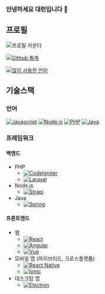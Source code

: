 ### 안녕하세요 대런입니다 👋

## 프로필

![프로필 카운터](https://komarev.com/ghpvc/?username=darron1217)

[![Github 통계](https://github-readme-stats.vercel.app/api?username=darron1217&count_private=true&show_icons=true&theme=onedark)](https://github.com/anuraghazra/github-readme-stats)

[![많이 사용한 언어](https://github-readme-stats.vercel.app/api/top-langs/?username=darron1217&layout=compact&theme=onedark)](https://github.com/anuraghazra/github-readme-stats)

## 기술스택

### 언어
[![Javascript](https://img.shields.io/static/v1?label=&message=Javascript&color=F7DF1E&logo=javascript&logoColor=white)](https://developer.mozilla.org/ko/docs/Web/JavaScript)
[![Node.js](https://img.shields.io/static/v1?label=&message=Node.js&color=339933&logo=node.js&logoColor=white)](https://nodejs.org/)
[![PHP](https://img.shields.io/static/v1?label=&message=PHP&color=777BB4&logo=php&logoColor=white)](https://www.php.net/)
[![Java](https://img.shields.io/static/v1?label=&message=Java&color=007396&logo=java&logoColor=white)](https://www.java.com/)

### 프레임워크

#### 백엔드
- PHP
    - [![CodeIgniter](https://img.shields.io/static/v1?label=&message=CodeIgniter&color=EE4623&logo=codeigniter&logoColor=white)](https://codeigniter.com/)
    - [![Laravel](https://img.shields.io/static/v1?label=&message=Laravel&color=FF2D20&logo=laravel&logoColor=white)](https://laravel.com/)
- Node.js
    - [![Strapi](https://img.shields.io/static/v1?label=&message=Strapi&color=2E7EEA&logo=strapi&logoColor=white)](https://strapi.io/)
- Java
    - [![Spring](https://img.shields.io/static/v1?label=&message=Spring&color=6DB33F&logo=spring&logoColor=white)](https://spring.io/)

#### 프론트엔드
- 웹
    - [![React](https://img.shields.io/static/v1?label=&message=React&color=61DAFB&logo=react&logoColor=black)](https://ko.reactjs.org/)
    - [![Angular](https://img.shields.io/static/v1?label=&message=Angular&color=DD0031&logo=angular&logoColor=white)](https://angular.io/)
    - [![Vue](https://img.shields.io/static/v1?label=&message=Vue&color=4FC08D&logo=vue&logoColor=white)](https://angular.io/)
- 모바일 앱 (하이브리드, 크로스플랫폼)
    - [![React Native](https://img.shields.io/static/v1?label=&message=React%20Native&color=61DAFB&logo=react&logoColor=black)](https://reactnative.dev/)
    - [![Ionic](https://img.shields.io/static/v1?label=&message=Ionic&color=3880FF&logo=ionic&logoColor=white)](https://ionicframework.com/)
- 데스크탑 앱
    - [![Electron](https://img.shields.io/static/v1?label=&message=Electron&color=47848F&logo=electron&logoColor=white)](https://www.electronjs.org/)

